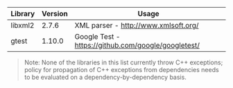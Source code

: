 | Library    | Version | Usage                                               |
|------------|---------|-----------------------------------------------------|
| libxml2    | 2.7.6   | XML parser - http://www.xmlsoft.org/                |
| gtest      | 1.10.0  | Google Test - https://github.com/google/googletest/ |

> Note: None of the libraries in this list currently throw C++ exceptions; policy for propagation
> of C++ exceptions from dependencies needs to be evaluated on a dependency-by-dependency basis.